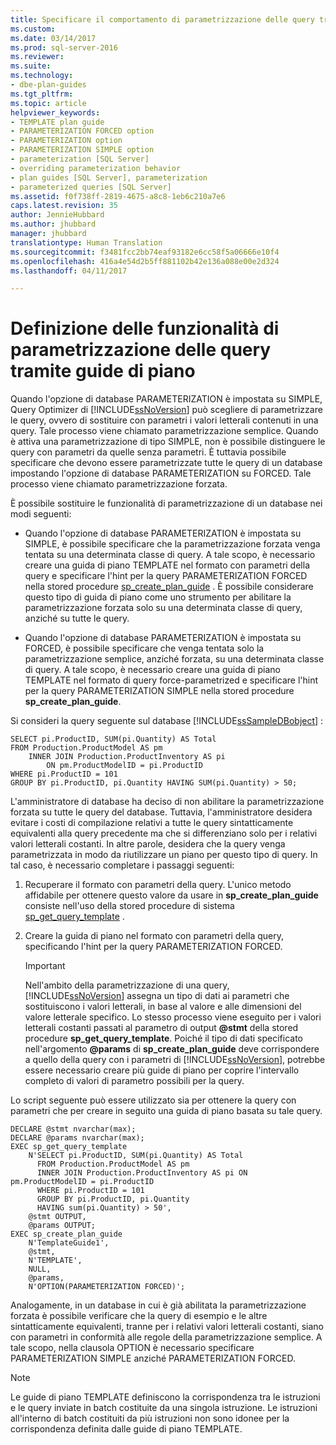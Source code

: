 ```yaml
---
title: Specificare il comportamento di parametrizzazione delle query tramite guide di piano | Microsoft Docs
ms.custom: 
ms.date: 03/14/2017
ms.prod: sql-server-2016
ms.reviewer: 
ms.suite: 
ms.technology:
- dbe-plan-guides
ms.tgt_pltfrm: 
ms.topic: article
helpviewer_keywords:
- TEMPLATE plan guide
- PARAMETERIZATION FORCED option
- PARAMETERIZATION option
- PARAMETERIZATION SIMPLE option
- parameterization [SQL Server]
- overriding parameterization behavior
- plan guides [SQL Server], parameterization
- parameterized queries [SQL Server]
ms.assetid: f0f738ff-2819-4675-a8c8-1eb6c210a7e6
caps.latest.revision: 35
author: JennieHubbard
ms.author: jhubbard
manager: jhubbard
translationtype: Human Translation
ms.sourcegitcommit: f3481fcc2bb74eaf93182e6cc58f5a06666e10f4
ms.openlocfilehash: 416a4e54d2b5ff881102b42e136a088e00e2d324
ms.lasthandoff: 04/11/2017

---
```

# <a name="specify-query-parameterization-behavior-by-using-plan-guides"></a>Definizione delle funzionalità di parametrizzazione delle query tramite guide di piano
  Quando l'opzione di database PARAMETERIZATION è impostata su SIMPLE, Query Optimizer di [!INCLUDE[ssNoVersion](../../includes/ssnoversion-md.md)] può scegliere di parametrizzare le query, ovvero di sostituire con parametri i valori letterali contenuti in una query. Tale processo viene chiamato parametrizzazione semplice. Quando è attiva una parametrizzazione di tipo SIMPLE, non è possibile distinguere le query con parametri da quelle senza parametri. È tuttavia possibile specificare che devono essere parametrizzate tutte le query di un database impostando l'opzione di database PARAMETERIZATION su FORCED. Tale processo viene chiamato parametrizzazione forzata.  
  
 È possibile sostituire le funzionalità di parametrizzazione di un database nei modi seguenti:  
  
-   Quando l'opzione di database PARAMETERIZATION è impostata su SIMPLE, è possibile specificare che la parametrizzazione forzata venga tentata su una determinata classe di query. A tale scopo, è necessario creare una guida di piano TEMPLATE nel formato con parametri della query e specificare l'hint per la query PARAMETERIZATION FORCED nella stored procedure [sp_create_plan_guide](../../relational-databases/system-stored-procedures/sp-create-plan-guide-transact-sql.md) . È possibile considerare questo tipo di guida di piano come uno strumento per abilitare la parametrizzazione forzata solo su una determinata classe di query, anziché su tutte le query.  
  
-   Quando l'opzione di database PARAMETERIZATION è impostata su FORCED, è possibile specificare che venga tentata solo la parametrizzazione semplice, anziché forzata, su una determinata classe di query. A tale scopo, è necessario creare una guida di piano TEMPLATE nel formato di query force-parametrized e specificare l'hint per la query PARAMETERIZATION SIMPLE nella stored procedure **sp_create_plan_guide**.  
  
 Si consideri la query seguente sul database [!INCLUDE[ssSampleDBobject](../../includes/sssampledbobject-md.md)] :  
  
```  
SELECT pi.ProductID, SUM(pi.Quantity) AS Total  
FROM Production.ProductModel AS pm   
    INNER JOIN Production.ProductInventory AS pi   
        ON pm.ProductModelID = pi.ProductID   
WHERE pi.ProductID = 101   
GROUP BY pi.ProductID, pi.Quantity HAVING SUM(pi.Quantity) > 50;  
```  
  
 L'amministratore di database ha deciso di non abilitare la parametrizzazione forzata su tutte le query del database. Tuttavia, l'amministratore desidera evitare i costi di compilazione relativi a tutte le query sintatticamente equivalenti alla query precedente ma che si differenziano solo per i relativi valori letterali costanti. In altre parole, desidera che la query venga parametrizzata in modo da riutilizzare un piano per questo tipo di query. In tal caso, è necessario completare i passaggi seguenti:  
  
1.  Recuperare il formato con parametri della query. L'unico metodo affidabile per ottenere questo valore da usare in **sp_create_plan_guide** consiste nell'uso della stored procedure di sistema [sp_get_query_template](../../relational-databases/system-stored-procedures/sp-get-query-template-transact-sql.md) .  
  
2.  Creare la guida di piano nel formato con parametri della query, specificando l'hint per la query PARAMETERIZATION FORCED.  
  
    > [!IMPORTANT]  
    >  Nell'ambito della parametrizzazione di una query, [!INCLUDE[ssNoVersion](../../includes/ssnoversion-md.md)] assegna un tipo di dati ai parametri che sostituiscono i valori letterali, in base al valore e alle dimensioni del valore letterale specifico. Lo stesso processo viene eseguito per i valori letterali costanti passati al parametro di output **@stmt** della stored procedure **sp_get_query_template**. Poiché il tipo di dati specificato nell'argomento **@params** di **sp_create_plan_guide** deve corrispondere a quello della query con i parametri di [!INCLUDE[ssNoVersion](../../includes/ssnoversion-md.md)], potrebbe essere necessario creare più guide di piano per coprire l'intervallo completo di valori di parametro possibili per la query.  
  
 Lo script seguente può essere utilizzato sia per ottenere la query con parametri che per creare in seguito una guida di piano basata su tale query.  
  
```  
DECLARE @stmt nvarchar(max);  
DECLARE @params nvarchar(max);  
EXEC sp_get_query_template   
    N'SELECT pi.ProductID, SUM(pi.Quantity) AS Total   
      FROM Production.ProductModel AS pm   
      INNER JOIN Production.ProductInventory AS pi ON pm.ProductModelID = pi.ProductID   
      WHERE pi.ProductID = 101   
      GROUP BY pi.ProductID, pi.Quantity   
      HAVING sum(pi.Quantity) > 50',  
    @stmt OUTPUT,   
    @params OUTPUT;  
EXEC sp_create_plan_guide   
    N'TemplateGuide1',   
    @stmt,   
    N'TEMPLATE',   
    NULL,   
    @params,   
    N'OPTION(PARAMETERIZATION FORCED)';  
```  
  
 Analogamente, in un database in cui è già abilitata la parametrizzazione forzata è possibile verificare che la query di esempio e le altre sintatticamente equivalenti, tranne per i relativi valori letterali costanti, siano con parametri in conformità alle regole della parametrizzazione semplice. A tale scopo, nella clausola OPTION è necessario specificare PARAMETERIZATION SIMPLE anziché PARAMETERIZATION FORCED.  
  
> [!NOTE]  
>  Le guide di piano TEMPLATE definiscono la corrispondenza tra le istruzioni e le query inviate in batch costituite da una singola istruzione. Le istruzioni all'interno di batch costituiti da più istruzioni non sono idonee per la corrispondenza definita dalle guide di piano TEMPLATE.  
  
  
